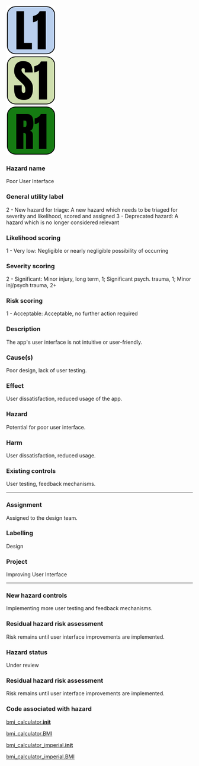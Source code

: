 <!-- [icon] -->
<div class="right">


<div>

<img class="icon-large" src="../../static/hazard/likelihood-1.png" alt="Likelihood icon">

</div>

<div class="spacer-sm"></div>

<div>

<img class="icon-large" src="../../static/hazard/severity-1.png" alt="Severity icon">

</div>

<div class="spacer-sm"></div>

<div>

<img class="icon-large" src="../../static/hazard/risk-1.png" alt="Risk icon">

</div>

<div class="spacer-md"></div>
</div>
<!-- [iconend] -->

### Hazard name
Poor User Interface

### General utility label
2 - New hazard for triage: A new hazard which needs to be triaged for severity and likelihood, scored and assigned
3 - Deprecated hazard: A hazard which is no longer considered relevant

### Likelihood scoring
1 - Very low: Negligible or nearly negligible possibility of occurring

### Severity scoring
2 - Significant: Minor injury, long term, 1; Significant psych. trauma, 1; Minor inj/psych trauma, 2+

### Risk scoring
1 - Acceptable: Acceptable, no further action required

### Description
The app's user interface is not intuitive or user-friendly.

### Cause(s)
Poor design, lack of user testing.

### Effect
User dissatisfaction, reduced usage of the app.

### Hazard
Potential for poor user interface.

### Harm
User dissatisfaction, reduced usage.

### Existing controls
User testing, feedback mechanisms.

-----

### Assignment
Assigned to the design team.

### Labelling
Design

### Project
Improving User Interface

-----

### New hazard controls
Implementing more user testing and feedback mechanisms.

### Residual hazard risk assessment
Risk remains until user interface improvements are implemented.

### Hazard status
Under review

### Residual hazard risk assessment
Risk remains until user interface improvements are implemented.

### Code associated with hazard
<!-- [code] -->
[bmi_calculator.__init__](../../code/functions/bmi_calculator.md#__init___hazard)

[bmi_calculator.BMI](../../code/functions/bmi_calculator.md#BMI_hazard)

[bmi_calculator_imperial.__init__](../../code/functions/bmi_calculator_imperial.md#__init___hazard)

[bmi_calculator_imperial.BMI](../../code/functions/bmi_calculator_imperial.md#BMI_hazard)
<!-- [codeend] -->

